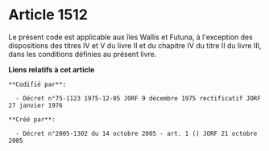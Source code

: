 # Article 1512

Le présent code est applicable aux îles Wallis et Futuna, à l'exception des dispositions des titres IV et V du livre II et du
chapitre IV du titre II du livre III, dans les conditions définies au présent livre.

**Liens relatifs à cet article**

	**Codifié par**:

	  - Décret n°75-1123 1975-12-05 JORF 9 décembre 1975 rectificatif JORF 27 janvier 1976

	**Créé par**:

	  - Décret n°2005-1302 du 14 octobre 2005 - art. 1 () JORF 21 octobre 2005
